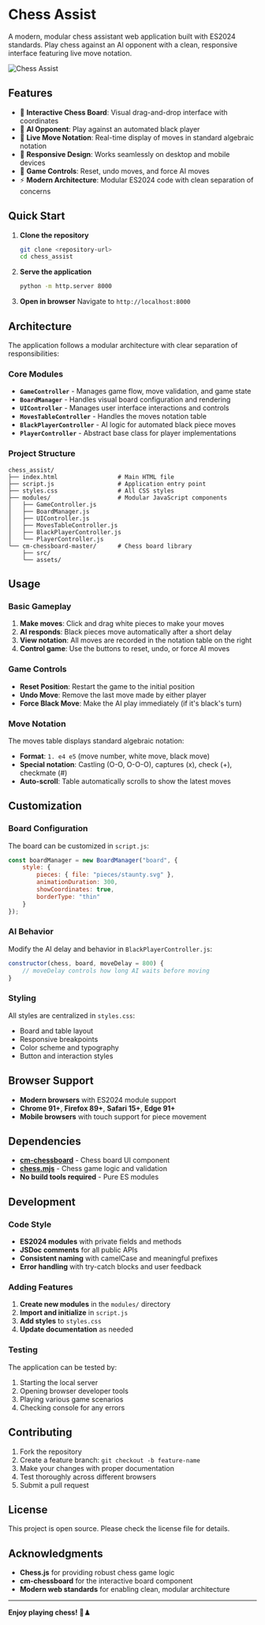 # Chess Assist

A modern, modular chess assistant web application built with ES2024 standards. Play chess against an AI opponent with a clean, responsive interface featuring live move notation.

![Chess Assist](https://via.placeholder.com/800x400/4CAF50/FFFFFF?text=Chess+Assist)

## Features

- 🎯 **Interactive Chess Board**: Visual drag-and-drop interface with coordinates
- 🤖 **AI Opponent**: Play against an automated black player
- 📝 **Live Move Notation**: Real-time display of moves in standard algebraic notation
- 📱 **Responsive Design**: Works seamlessly on desktop and mobile devices
- 🔄 **Game Controls**: Reset, undo moves, and force AI moves
- ⚡ **Modern Architecture**: Modular ES2024 code with clean separation of concerns

## Quick Start

1. **Clone the repository**
   ```bash
   git clone <repository-url>
   cd chess_assist
   ```

2. **Serve the application**
   ```bash
   python -m http.server 8000
   ```

3. **Open in browser**
   Navigate to `http://localhost:8000`

## Architecture

The application follows a modular architecture with clear separation of responsibilities:

### Core Modules

- **`GameController`** - Manages game flow, move validation, and game state
- **`BoardManager`** - Handles visual board configuration and rendering
- **`UIController`** - Manages user interface interactions and controls
- **`MovesTableController`** - Handles the moves notation table
- **`BlackPlayerController`** - AI logic for automated black piece moves
- **`PlayerController`** - Abstract base class for player implementations

### Project Structure

```
chess_assist/
├── index.html                 # Main HTML file
├── script.js                  # Application entry point
├── styles.css                 # All CSS styles
├── modules/                   # Modular JavaScript components
│   ├── GameController.js
│   ├── BoardManager.js
│   ├── UIController.js
│   ├── MovesTableController.js
│   ├── BlackPlayerController.js
│   └── PlayerController.js
└── cm-chessboard-master/      # Chess board library
    ├── src/
    └── assets/
```

## Usage

### Basic Gameplay

1. **Make moves**: Click and drag white pieces to make your moves
2. **AI responds**: Black pieces move automatically after a short delay
3. **View notation**: All moves are recorded in the notation table on the right
4. **Control game**: Use the buttons to reset, undo, or force AI moves

### Game Controls

- **Reset Position**: Restart the game to the initial position
- **Undo Move**: Remove the last move made by either player
- **Force Black Move**: Make the AI play immediately (if it's black's turn)

### Move Notation

The moves table displays standard algebraic notation:
- **Format**: `1. e4 e5` (move number, white move, black move)
- **Special notation**: Castling (O-O, O-O-O), captures (x), check (+), checkmate (#)
- **Auto-scroll**: Table automatically scrolls to show the latest moves

## Customization

### Board Configuration

The board can be customized in `script.js`:

```javascript
const boardManager = new BoardManager("board", {
    style: {
        pieces: { file: "pieces/staunty.svg" },
        animationDuration: 300,
        showCoordinates: true,
        borderType: "thin"
    }
});
```

### AI Behavior

Modify the AI delay and behavior in `BlackPlayerController.js`:

```javascript
constructor(chess, board, moveDelay = 800) {
    // moveDelay controls how long AI waits before moving
}
```

### Styling

All styles are centralized in `styles.css`:
- Board and table layout
- Responsive breakpoints
- Color scheme and typography
- Button and interaction styles

## Browser Support

- **Modern browsers** with ES2024 module support
- **Chrome 91+**, **Firefox 89+**, **Safari 15+**, **Edge 91+**
- **Mobile browsers** with touch support for piece movement

## Dependencies

- **[cm-chessboard](https://github.com/shaack/cm-chessboard)** - Chess board UI component
- **[chess.mjs](https://github.com/jhlywa/chess.js)** - Chess game logic and validation
- **No build tools required** - Pure ES modules

## Development

### Code Style

- **ES2024 modules** with private fields and methods
- **JSDoc comments** for all public APIs
- **Consistent naming** with camelCase and meaningful prefixes
- **Error handling** with try-catch blocks and user feedback

### Adding Features

1. **Create new modules** in the `modules/` directory
2. **Import and initialize** in `script.js`
3. **Add styles** to `styles.css`
4. **Update documentation** as needed

### Testing

The application can be tested by:
1. Starting the local server
2. Opening browser developer tools
3. Playing various game scenarios
4. Checking console for any errors

## Contributing

1. Fork the repository
2. Create a feature branch: `git checkout -b feature-name`
3. Make your changes with proper documentation
4. Test thoroughly across different browsers
5. Submit a pull request

## License

This project is open source. Please check the license file for details.

## Acknowledgments

- **Chess.js** for providing robust chess game logic
- **cm-chessboard** for the interactive board component
- **Modern web standards** for enabling clean, modular architecture

---

**Enjoy playing chess!** 🎉♟️
